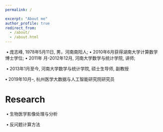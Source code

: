 ```yaml
---
permalink: /

excerpt: "About me"
author_profile: true
redirect_from: 
  - /about/
  - /about.html
---
```



​ **•** 庞志峰, 1978年5月11日, 男，河南南阳人; • 2010年6月获得湖南大学计算数学博士学位; • 2011年		月-2012年12月, 河南大学数学与统计学院, 讲师;	

​ **•** 2013年1月至今, 河南大学数学与统计学院, 硕士生导师, 副教授

 **•** 2019年10月–, 杭州医学大数据与人工智能研究院研究员



# Research

​	**•** 生物医学影像处理与分析

​	**•** 反问题计算方法


